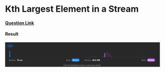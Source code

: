 # Kth Largest Element in a Stream

#### [Question Link](https://leetcode.com/problems/kth-largest-element-in-a-stream/)

#### Result
![result](Result.png)